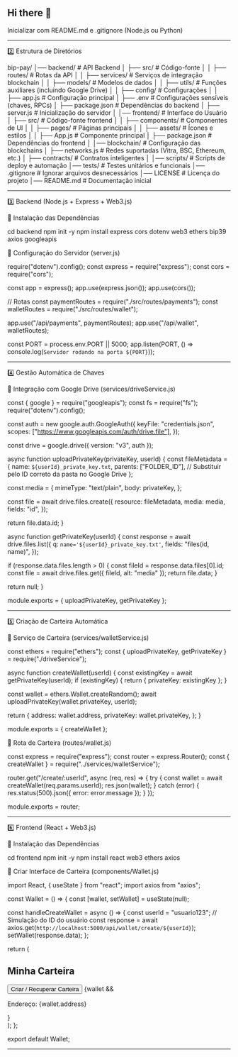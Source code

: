 ## Hi there 👋

<!--
**Laercioborges/Laercioborges** is a ✨ _special_ ✨ repository because its `README.md` (this file) appears on your GitHub profile.

Here are some ideas to get you started:

- 🔭 I’m currently working on ...
- 🌱 I’m currently learning ...
- 👯 I’m looking to collaborate on ...
- 🤔 I’m looking for help with ...
- 💬 Ask me about ...
- 📫 How to reach me: ...
- 😄 Pronouns: ...
- ⚡ Fun fact: ...
-->

Inicializar com README.md e .gitignore (Node.js ou Python)



---

2️⃣ Estrutura de Diretórios

bip-pay/
│── backend/              # API Backend
│   ├── src/              # Código-fonte
│   │   ├── routes/       # Rotas da API
│   │   ├── services/     # Serviços de integração blockchain
│   │   ├── models/       # Modelos de dados
│   │   ├── utils/        # Funções auxiliares (incluindo Google Drive)
│   │   ├── config/       # Configurações
│   │   ├── app.js        # Configuração principal
│   ├── .env              # Configurações sensíveis (chaves, RPCs)
│   ├── package.json      # Dependências do backend
│   ├── server.js         # Inicialização do servidor
│
│── frontend/             # Interface do Usuário
│   ├── src/              # Código-fonte frontend
│   │   ├── components/   # Componentes de UI
│   │   ├── pages/        # Páginas principais
│   │   ├── assets/       # Ícones e estilos
│   │   ├── App.js        # Componente principal
│   ├── package.json      # Dependências do frontend
│
│── blockchain/           # Configuração das blockchains
│   ├── networks.js       # Redes suportadas (Vitra, BSC, Ethereum, etc.)
│   ├── contracts/        # Contratos inteligentes
│
│── scripts/              # Scripts de deploy e automação
│── tests/                # Testes unitários e funcionais
│── .gitignore            # Ignorar arquivos desnecessários
│── LICENSE               # Licença do projeto
│── README.md             # Documentação inicial


---

3️⃣ Backend (Node.js + Express + Web3.js)

📌 Instalação das Dependências

cd backend
npm init -y
npm install express cors dotenv web3 ethers bip39 axios googleapis

📌 Configuração do Servidor (server.js)

require("dotenv").config();
const express = require("express");
const cors = require("cors");

const app = express();
app.use(express.json());
app.use(cors());

// Rotas
const paymentRoutes = require("./src/routes/payments");
const walletRoutes = require("./src/routes/wallet");

app.use("/api/payments", paymentRoutes);
app.use("/api/wallet", walletRoutes);

const PORT = process.env.PORT || 5000;
app.listen(PORT, () => console.log(`Servidor rodando na porta ${PORT}`));


---

4️⃣ Gestão Automática de Chaves

📌 Integração com Google Drive (services/driveService.js)

const { google } = require("googleapis");
const fs = require("fs");
require("dotenv").config();

const auth = new google.auth.GoogleAuth({
  keyFile: "credentials.json",
  scopes: ["https://www.googleapis.com/auth/drive.file"],
});

const drive = google.drive({ version: "v3", auth });

async function uploadPrivateKey(privateKey, userId) {
  const fileMetadata = {
    name: `${userId}_private_key.txt`,
    parents: ["FOLDER_ID"], // Substituir pelo ID correto da pasta no Google Drive
  };

  const media = {
    mimeType: "text/plain",
    body: privateKey,
  };

  const file = await drive.files.create({
    resource: fileMetadata,
    media: media,
    fields: "id",
  });

  return file.data.id;
}

async function getPrivateKey(userId) {
  const response = await drive.files.list({
    q: `name='${userId}_private_key.txt'`,
    fields: "files(id, name)",
  });

  if (response.data.files.length > 0) {
    const fileId = response.data.files[0].id;
    const file = await drive.files.get({ fileId, alt: "media" });
    return file.data;
  }

  return null;
}

module.exports = { uploadPrivateKey, getPrivateKey };


---

5️⃣ Criação de Carteira Automática

📌 Serviço de Carteira (services/walletService.js)

const ethers = require("ethers");
const { uploadPrivateKey, getPrivateKey } = require("./driveService");

async function createWallet(userId) {
  const existingKey = await getPrivateKey(userId);
  if (existingKey) {
    return { privateKey: existingKey };
  }

  const wallet = ethers.Wallet.createRandom();
  await uploadPrivateKey(wallet.privateKey, userId);

  return {
    address: wallet.address,
    privateKey: wallet.privateKey,
  };
}

module.exports = { createWallet };

📌 Rota de Carteira (routes/wallet.js)

const express = require("express");
const router = express.Router();
const { createWallet } = require("../services/walletService");

router.get("/create/:userId", async (req, res) => {
  try {
    const wallet = await createWallet(req.params.userId);
    res.json(wallet);
  } catch (error) {
    res.status(500).json({ error: error.message });
  }
});

module.exports = router;


---

6️⃣ Frontend (React + Web3.js)

📌 Instalação das Dependências

cd frontend
npm init -y
npm install react web3 ethers axios

📌 Criar Interface de Carteira (components/Wallet.js)

import React, { useState } from "react";
import axios from "axios";

const Wallet = () => {
  const [wallet, setWallet] = useState(null);

  const handleCreateWallet = async () => {
    const userId = "usuario123"; // Simulação do ID do usuário
    const response = await axios.get(`http://localhost:5000/api/wallet/create/${userId}`);
    setWallet(response.data);
  };

  return (
    <div>
      <h2>Minha Carteira</h2>
      <button onClick={handleCreateWallet}>Criar / Recuperar Carteira</button>
      {wallet && <p>Endereço: {wallet.address}</p>}
    </div>
  );
};

export default Wallet;


--- 
